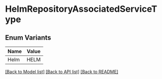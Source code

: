 # HelmRepositoryAssociatedServiceType

## Enum Variants

| Name | Value |
|---- | -----|
| Helm | HELM |


[[Back to Model list]](../README.md#documentation-for-models) [[Back to API list]](../README.md#documentation-for-api-endpoints) [[Back to README]](../README.md)


